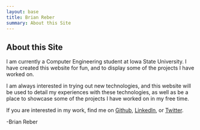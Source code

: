 ```yaml
---
layout: base
title: Brian Reber
summary: About this Site 
---
```


## About this Site

I am currently a Computer Engineering student at Iowa State University. I have created this website for fun, and to display some of the projects I have worked on.

I am always interested in trying out new technologies, and this website will be used to detail my experiences with these technologies, as well as be a place to showcase some of the projects I have worked on in my free time.

If you are interested in my work, find me on [Github](http://github.com/breber), [LinkedIn](http://www.linkedin.com/in/breber), or [Twitter](http://twitter.com/brian_reber).

-Brian Reber
